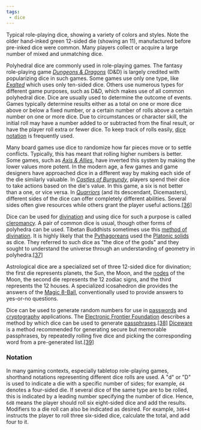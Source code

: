 ```yaml
---
tags:
 - dice
---
```


Typical role-playing dice, showing a variety of colors and styles. Note the older hand-inked green 12-sided die (showing an 11), manufactured before pre-inked dice were common. Many players collect or acquire a large number of mixed and unmatching dice.

Polyhedral dice are commonly used in role-playing games. The fantasy role-playing game _[Dungeons & Dragons](https://en.wikipedia.org/wiki/Dungeons_%26_Dragons "Dungeons & Dragons")_ (D&D) is largely credited with popularizing dice in such games. Some games use only one type, like _[Exalted](https://en.wikipedia.org/wiki/Exalted "Exalted")_ which uses only ten-sided dice. Others use numerous types for different game purposes, such as D&D, which makes use of all common polyhedral dice. Dice are usually used to determine the outcome of events. Games typically determine results either as a total on one or more dice above or below a fixed number, or a certain number of rolls above a certain number on one or more dice. Due to circumstances or character skill, the initial roll may have a number added to or subtracted from the final result, or have the player roll extra or fewer dice. To keep track of rolls easily, [dice notation](https://en.wikipedia.org/wiki/Dice_notation "Dice notation") is frequently used.

Many board games use dice to randomize how far pieces move or to settle conflicts. Typically, this has meant that rolling higher numbers is better. Some games, such as _[Axis & Allies](https://en.wikipedia.org/wiki/Axis_%26_Allies "Axis & Allies")_, have inverted this system by making the lower values more potent. In the modern age, a few games and game designers have approached dice in a different way by making each side of the die similarly valuable. In _[Castles of Burgundy](https://en.wikipedia.org/wiki/Castles_of_Burgundy "Castles of Burgundy")_, players spend their dice to take actions based on the die's value. In this game, a six is not better than a one, or vice versa. In _[Quarriors](https://en.wikipedia.org/wiki/Quarriors "Quarriors")_ (and its descendant, Dicemasters), different sides of the dice can offer completely different abilities. Several sides often give resources while others grant the player useful actions.[\[36\]](https://en.wikipedia.org/wiki/Dice#cite_note-36)

Dice can be used for [divination](https://en.wikipedia.org/wiki/Divination "Divination") and using dice for such a purpose is called [cleromancy](https://en.wikipedia.org/wiki/Cleromancy "Cleromancy"). A pair of common dice is usual, though other forms of polyhedra can be used. Tibetan Buddhists sometimes use this [method of divination](https://en.wikipedia.org/wiki/Mo_(divination) "Mo (divination)"). It is highly likely that the [Pythagoreans](https://en.wikipedia.org/wiki/Pythagoreans "Pythagoreans") used the [Platonic solids](https://en.wikipedia.org/wiki/Platonic_solids "Platonic solids") as dice. They referred to such dice as "the dice of the gods" and they sought to understand the universe through an understanding of geometry in polyhedra.[\[37\]](https://en.wikipedia.org/wiki/Dice#cite_note-37)

Astrological dice are a specialized set of three 12-sided dice for divination; the first die represents planets, the Sun, the Moon, and the [nodes](https://en.wikipedia.org/wiki/Orbital_node "Orbital node") of the Moon, the second die represents the 12 zodiac signs, and the third represents the 12 houses. A specialized icosahedron die provides the answers of the [Magic 8-Ball](https://en.wikipedia.org/wiki/Magic_8-Ball "Magic 8-Ball"), conventionally used to provide answers to yes-or-no questions.

Dice can be used to generate random numbers for use in [passwords](https://en.wikipedia.org/wiki/Password "Password") and [cryptography](https://en.wikipedia.org/wiki/Cryptography "Cryptography") applications. The [Electronic Frontier Foundation](https://en.wikipedia.org/wiki/Electronic_Frontier_Foundation "Electronic Frontier Foundation") describes a method by which dice can be used to generate [passphrases](https://en.wikipedia.org/wiki/Passphrase "Passphrase").[\[38\]](https://en.wikipedia.org/wiki/Dice#cite_note-38) [Diceware](https://en.wikipedia.org/wiki/Diceware "Diceware") is a method recommended for generating secure but memorable passphrases, by repeatedly rolling five dice and picking the corresponding word from a pre-generated list.[\[39\]](https://en.wikipedia.org/wiki/Dice#cite_note-39)

### Notation
In many gaming contexts, especially tabletop role-playing games, shorthand notations representing different dice rolls are used. A "d" or "D" is used to indicate a die with a specific number of sides; for example, `d4` denotes a four-sided die. If several dice of the same type are to be rolled, this is indicated by a leading number specifying the number of dice. Hence, `6d8` means the player should roll six eight-sided dice and add the results. Modifiers to a die roll can also be indicated as desired. For example, `3d6+4` instructs the player to roll three six-sided dice, calculate the total, and add four to it.
